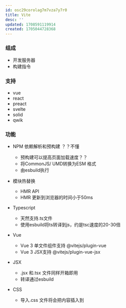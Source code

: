 ```yaml
---
id: osc29corolag7m7vza7y7r0
title: Vite
desc: ''
updated: 1708591119914
created: 1705044728368
---
```


### 组成

- 开发服务器
- 构建指令

### 支持

- vue
- react
- preact
- svelte
- solid
- qwik

### 功能

- NPM 依赖解析和预构建 ？？不懂
    - 预构建可以提高页面加载速度？？
    - 将CommonJS/ UMD转换为ESM 格式
    - 由esbuild执行

- 模块热替换
    - HMR API
    - HMR 更新到浏览器的时间小于50ms
    
- Typescript
    - 天然支持.ts文件
    - 使用esbuild将ts转译到js，约是tsc速度的20-30倍
    
- Vue
    - Vue 3 单文件组件支持 @vitejs/plugin-vue
    - Vue 3 JSX支持 @vitejs/plugin-vue-jsx

- JSX
    - .jsx 和.tsx 文件同样开箱即用
    - 转译通过esbuild
    
- CSS
    - 导入.css 文件将会把内容插入到<style>标签中，同时也带有HMR 支持
    - 禁止css 注入页面
        - 自动注入 CSS 内容的行为可以通过 ?inline 参数来关闭。
        ```
        import './foo.css' // 样式将会注入页面
        import otherStyles from './bar.css?inline' // 样式不会注入页面
        ```
- 静态资源处理

- JSON
    - json可以直接导入
    ```
    //导入整个对象
    import json from './example.json'
    //对一个根字段使用具名导入 - 有效treeshaking
    import { field } from './example.json'
    ```

### 环境变量

process.env 获得

vite默认不加载.env 文件


### vite.config.ts


